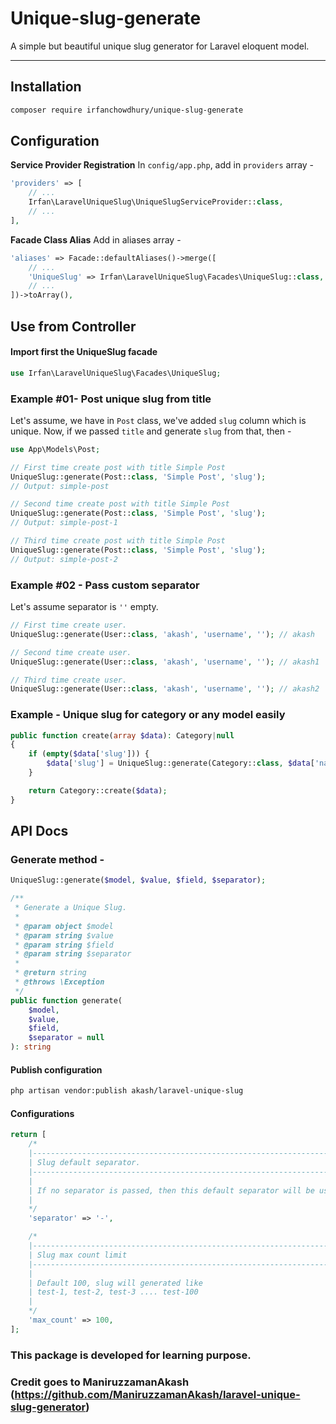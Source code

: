 # Unique-slug-generate
A simple but beautiful unique slug generator for Laravel eloquent model.

---

## Installation

```sh
composer require irfanchowdhury/unique-slug-generate
```

## Configuration
**Service Provider Registration**
In `config/app.php`, add in `providers` array -

```php
'providers' => [
    // ...
    Irfan\LaravelUniqueSlug\UniqueSlugServiceProvider::class,
    // ...
],
```

**Facade Class Alias**
Add in aliases array - 
```php
'aliases' => Facade::defaultAliases()->merge([
    // ...
    'UniqueSlug' => Irfan\LaravelUniqueSlug\Facades\UniqueSlug::class,
    // ...
])->toArray(),
```

## Use from Controller

#### Import first the UniqueSlug facade
```php
use Irfan\LaravelUniqueSlug\Facades\UniqueSlug;
```
### Example #01- Post unique slug from title

Let's assume, we have in `Post` class, we've added `slug` column which is unique. Now, if we passed `title` and generate `slug` from that, then -

```php
use App\Models\Post;

// First time create post with title Simple Post
UniqueSlug::generate(Post::class, 'Simple Post', 'slug');
// Output: simple-post

// Second time create post with title Simple Post
UniqueSlug::generate(Post::class, 'Simple Post', 'slug');
// Output: simple-post-1

// Third time create post with title Simple Post
UniqueSlug::generate(Post::class, 'Simple Post', 'slug');
// Output: simple-post-2
```

### Example #02 - Pass custom separator

Let's assume separator is `''` empty.

```php
// First time create user.
UniqueSlug::generate(User::class, 'akash', 'username', ''); // akash

// Second time create user.
UniqueSlug::generate(User::class, 'akash', 'username', ''); // akash1

// Third time create user.
UniqueSlug::generate(User::class, 'akash', 'username', ''); // akash2
```

### Example - Unique slug for category or any model easily
```php
public function create(array $data): Category|null
{
    if (empty($data['slug'])) {
        $data['slug'] = UniqueSlug::generate(Category::class, $data['name'], 'slug');
    }

    return Category::create($data);
}
```

## API Docs

### Generate method -
```php
UniqueSlug::generate($model, $value, $field, $separator);
```

```php
/**
 * Generate a Unique Slug.
 *
 * @param object $model
 * @param string $value
 * @param string $field
 * @param string $separator
 *
 * @return string
 * @throws \Exception
 */
public function generate(
    $model,
    $value,
    $field,
    $separator = null
): string

```

#### Publish configuration
```sh
php artisan vendor:publish akash/laravel-unique-slug
```

#### Configurations

```php
return [
    /*
    |--------------------------------------------------------------------------
    | Slug default separator.
    |--------------------------------------------------------------------------
    |
    | If no separator is passed, then this default separator will be used as slug.
    |
    */
    'separator' => '-',

    /*
    |--------------------------------------------------------------------------
    | Slug max count limit
    |--------------------------------------------------------------------------
    |
    | Default 100, slug will generated like
    | test-1, test-2, test-3 .... test-100
    |
    */
    'max_count' => 100,
];

```


### This package is developed for learning purpose. 
### Credit goes to ManiruzzamanAkash (https://github.com/ManiruzzamanAkash/laravel-unique-slug-generator) 
